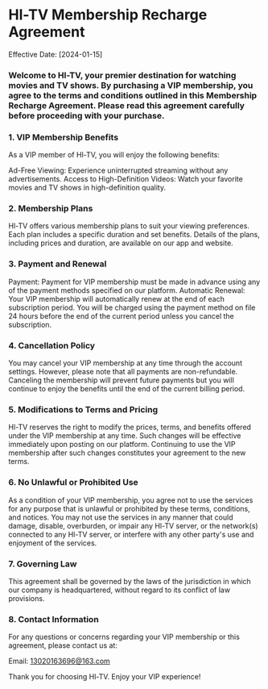 # Hl-TV Membership Recharge Agreement

Effective Date: [2024-01-15]

### Welcome to Hl-TV, your premier destination for watching movies and TV shows. By purchasing a VIP membership, you agree to the terms and conditions outlined in this Membership Recharge Agreement. Please read this agreement carefully before proceeding with your purchase.

### 1. VIP Membership Benefits
As a VIP member of Hl-TV, you will enjoy the following benefits:

Ad-Free Viewing: Experience uninterrupted streaming without any advertisements.
Access to High-Definition Videos: Watch your favorite movies and TV shows in high-definition quality.
### 2. Membership Plans
Hl-TV offers various membership plans to suit your viewing preferences. Each plan includes a specific duration and set benefits. Details of the plans, including prices and duration, are available on our app and website.

### 3. Payment and Renewal
Payment: Payment for VIP membership must be made in advance using any of the payment methods specified on our platform.
Automatic Renewal: Your VIP membership will automatically renew at the end of each subscription period. You will be charged using the payment method on file 24 hours before the end of the current period unless you cancel the subscription.
### 4. Cancellation Policy
You may cancel your VIP membership at any time through the account settings. However, please note that all payments are non-refundable. Canceling the membership will prevent future payments but you will continue to enjoy the benefits until the end of the current billing period.

### 5. Modifications to Terms and Pricing
Hl-TV reserves the right to modify the prices, terms, and benefits offered under the VIP membership at any time. Such changes will be effective immediately upon posting on our platform. Continuing to use the VIP membership after such changes constitutes your agreement to the new terms.

### 6. No Unlawful or Prohibited Use
As a condition of your VIP membership, you agree not to use the services for any purpose that is unlawful or prohibited by these terms, conditions, and notices. You may not use the services in any manner that could damage, disable, overburden, or impair any Hl-TV server, or the network(s) connected to any Hl-TV server, or interfere with any other party's use and enjoyment of the services.

### 7. Governing Law
This agreement shall be governed by the laws of the jurisdiction in which our company is headquartered, without regard to its conflict of law provisions.

### 8. Contact Information
For any questions or concerns regarding your VIP membership or this agreement, please contact us at:

Email: 13020163696@163.com

Thank you for choosing Hl-TV. Enjoy your VIP experience!
